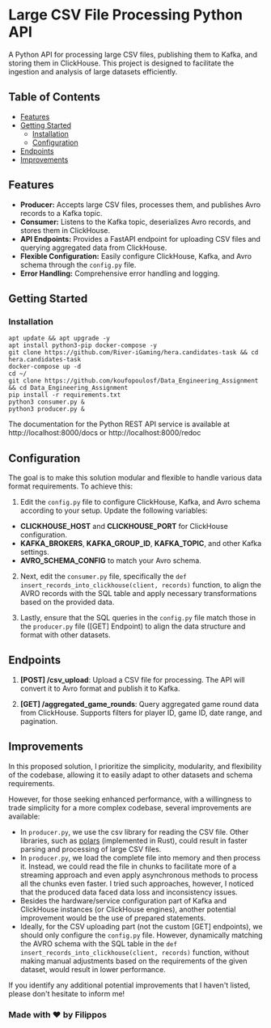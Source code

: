 # Large CSV File Processing Python API

A Python API for processing large CSV files, publishing them to Kafka, and storing them in ClickHouse. This project is designed to facilitate the ingestion and analysis of large datasets efficiently.

## Table of Contents

- [Features](#features)
- [Getting Started](#getting-started)
  - [Installation](#installation)
  - [Configuration](#configuration)
- [Endpoints](#endpoints)
- [Improvements](#improvements)

## <a name="features"></a>Features

- **Producer:** Accepts large CSV files, processes them, and publishes Avro records to a Kafka topic.
- **Consumer:** Listens to the Kafka topic, deserializes Avro records, and stores them in ClickHouse.
- **API Endpoints:** Provides a FastAPI endpoint for uploading CSV files and querying aggregated data from ClickHouse.
- **Flexible Configuration:** Easily configure ClickHouse, Kafka, and Avro schema through the `config.py` file.
- **Error Handling:** Comprehensive error handling and logging.


## <a name="getting-started"></a>Getting Started

### <a name="installation"></a>Installation

```
apt update && apt upgrade -y
apt install python3-pip docker-compose -y
git clone https://github.com/River-iGaming/hera.candidates-task && cd hera.candidates-task
docker-compose up -d
cd ~/
git clone https://github.com/koufopoulosf/Data_Engineering_Assignment && cd Data_Engineering_Assignment
pip install -r requirements.txt
python3 consumer.py &
python3 producer.py &
```

The documentation for the Python REST API service is available at http://localhost:8000/docs or http://localhost:8000/redoc

## <a name="configuration"></a>Configuration

The goal is to make this solution modular and flexible to handle various data format requirements. To achieve this:

1. Edit the ```config.py``` file to configure ClickHouse, Kafka, and Avro schema according to your setup. Update the following variables:

- **CLICKHOUSE_HOST** and **CLICKHOUSE_PORT** for ClickHouse configuration.
- **KAFKA_BROKERS**, **KAFKA_GROUP_ID**, **KAFKA_TOPIC**, and other Kafka settings.
- **AVRO_SCHEMA_CONFIG** to match your Avro schema.

2. Next, edit the ```consumer.py``` file, specifically the ```def insert_records_into_clickhouse(client, records)``` function, to align the AVRO records with the SQL table and apply necessary transformations based on the provided data.

3. Lastly, ensure that the SQL queries in the ```config.py``` file match those in the ```producer.py``` file ([GET] Endpoint) to align the data structure and format with other datasets.

## <a name="endpoints"></a>Endpoints

1. **[POST] /csv_upload**: Upload a CSV file for processing. The API will convert it to Avro format and publish it to Kafka.

2. **[GET] /aggregated_game_rounds**: Query aggregated game round data from ClickHouse. Supports filters for player ID, game ID, date range, and pagination.


## <a name="improvements"></a>Improvements

In this proposed solution, I prioritize the simplicity, modularity, and flexibility of the codebase, allowing it to easily adapt to other datasets and schema requirements.

However, for those seeking enhanced performance, with a willingness to trade simplicity for a more complex codebase, several improvements are available:

- In ```producer.py```, we use the csv library for reading the CSV file. Other libraries, such as [polars](https://github.com/pola-rs/polars) (implemented in Rust), could result in faster parsing and processing of large CSV files.
- In ```producer.py```, we load the complete file into memory and then process it. Instead, we could read the file in chunks to facilitate more of a streaming approach and even apply asynchronous methods to process all the chunks even faster. I tried such approaches, however, I noticed that the produced data faced data loss and inconsistency issues.
- Besides the hardware/service configuration part of Kafka and ClickHouse instances (or ClickHouse engines), another potential improvement would be the use of prepared statements.
- Ideally, for the CSV uploading part (not the custom [GET] endpoints), we should only configure the ```config.py``` file. However, dynamically matching the AVRO schema with the SQL table in the ```def insert_records_into_clickhouse(client, records)``` function, without making manual adjustments based on the requirements of the given dataset, would result in lower performance.

If you identify any additional potential improvements that I haven't listed, please don't hesitate to inform me!

### Made with ❤️ by Filippos

